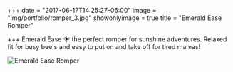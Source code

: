 +++
date = "2017-06-17T14:25:27-06:00"
image = "img/portfolio/romper_3.jpg"
showonlyimage = true
title = "Emerald Ease Romper"

+++
Emerald Ease ☀️  the perfect romper for sunshine adventures. Relaxed fit for busy bee's and easy to put on and take off for tired mamas!

![Emerald Ease Romper](/img/portfolio/romper_3.jpg)
